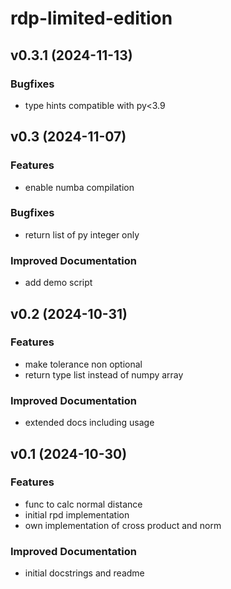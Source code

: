 # rdp-limited-edition

## v0.3.1 (2024-11-13)

### Bugfixes

- type hints compatible with py<3.9

## v0.3 (2024-11-07)

### Features

- enable numba compilation

### Bugfixes

- return list of py integer only

### Improved Documentation

- add demo script

## v0.2 (2024-10-31)

### Features

- make tolerance non optional
- return type list instead of numpy array

### Improved Documentation

- extended docs including usage

## v0.1 (2024-10-30)

### Features

- func to calc normal distance
- initial rpd implementation
- own implementation of cross product and norm

### Improved Documentation

- initial docstrings and readme
